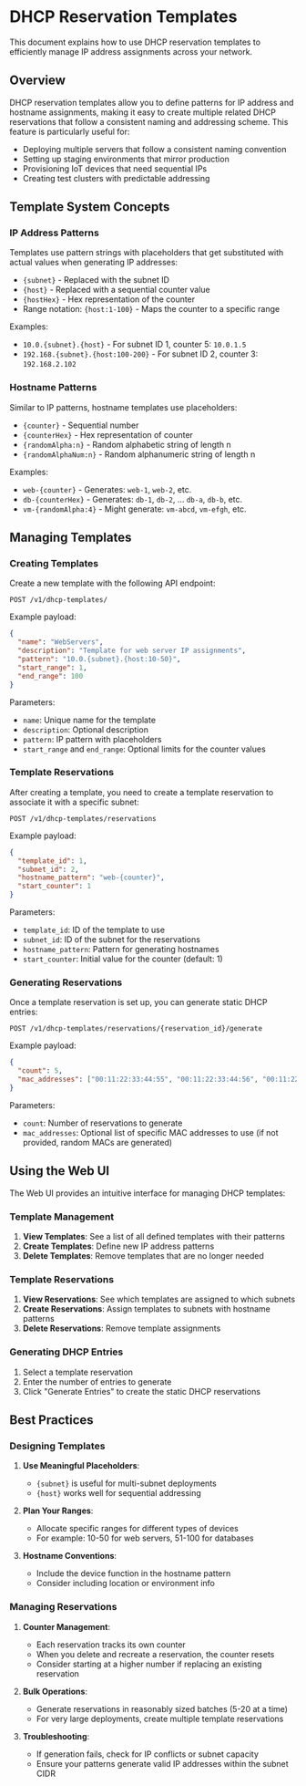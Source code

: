 # DHCP Reservation Templates

This document explains how to use DHCP reservation templates to efficiently manage IP address assignments across your network.

## Overview

DHCP reservation templates allow you to define patterns for IP address and hostname assignments, making it easy to create multiple related DHCP reservations that follow a consistent naming and addressing scheme. This feature is particularly useful for:

- Deploying multiple servers that follow a consistent naming convention
- Setting up staging environments that mirror production
- Provisioning IoT devices that need sequential IPs
- Creating test clusters with predictable addressing

## Template System Concepts

### IP Address Patterns

Templates use pattern strings with placeholders that get substituted with actual values when generating IP addresses:

- `{subnet}` - Replaced with the subnet ID
- `{host}` - Replaced with a sequential counter value
- `{hostHex}` - Hex representation of the counter
- Range notation: `{host:1-100}` - Maps the counter to a specific range

Examples:
- `10.0.{subnet}.{host}` - For subnet ID 1, counter 5: `10.0.1.5`
- `192.168.{subnet}.{host:100-200}` - For subnet ID 2, counter 3: `192.168.2.102`

### Hostname Patterns

Similar to IP patterns, hostname templates use placeholders:

- `{counter}` - Sequential number
- `{counterHex}` - Hex representation of counter
- `{randomAlpha:n}` - Random alphabetic string of length n
- `{randomAlphaNum:n}` - Random alphanumeric string of length n

Examples:
- `web-{counter}` - Generates: `web-1`, `web-2`, etc.
- `db-{counterHex}` - Generates: `db-1`, `db-2`, ... `db-a`, `db-b`, etc.
- `vm-{randomAlpha:4}` - Might generate: `vm-abcd`, `vm-efgh`, etc.

## Managing Templates

### Creating Templates

Create a new template with the following API endpoint:

```
POST /v1/dhcp-templates/
```

Example payload:
```json
{
  "name": "WebServers",
  "description": "Template for web server IP assignments",
  "pattern": "10.0.{subnet}.{host:10-50}",
  "start_range": 1,
  "end_range": 100
}
```

Parameters:
- `name`: Unique name for the template
- `description`: Optional description
- `pattern`: IP pattern with placeholders
- `start_range` and `end_range`: Optional limits for the counter values

### Template Reservations

After creating a template, you need to create a template reservation to associate it with a specific subnet:

```
POST /v1/dhcp-templates/reservations
```

Example payload:
```json
{
  "template_id": 1,
  "subnet_id": 2,
  "hostname_pattern": "web-{counter}",
  "start_counter": 1
}
```

Parameters:
- `template_id`: ID of the template to use
- `subnet_id`: ID of the subnet for the reservations
- `hostname_pattern`: Pattern for generating hostnames
- `start_counter`: Initial value for the counter (default: 1)

### Generating Reservations

Once a template reservation is set up, you can generate static DHCP entries:

```
POST /v1/dhcp-templates/reservations/{reservation_id}/generate
```

Example payload:
```json
{
  "count": 5,
  "mac_addresses": ["00:11:22:33:44:55", "00:11:22:33:44:56", "00:11:22:33:44:57", "00:11:22:33:44:58", "00:11:22:33:44:59"]
}
```

Parameters:
- `count`: Number of reservations to generate
- `mac_addresses`: Optional list of specific MAC addresses to use (if not provided, random MACs are generated)

## Using the Web UI

The Web UI provides an intuitive interface for managing DHCP templates:

### Template Management

1. **View Templates**: See a list of all defined templates with their patterns
2. **Create Templates**: Define new IP address patterns
3. **Delete Templates**: Remove templates that are no longer needed

### Template Reservations

1. **View Reservations**: See which templates are assigned to which subnets
2. **Create Reservations**: Assign templates to subnets with hostname patterns
3. **Delete Reservations**: Remove template assignments

### Generating DHCP Entries

1. Select a template reservation
2. Enter the number of entries to generate
3. Click "Generate Entries" to create the static DHCP reservations

## Best Practices

### Designing Templates

1. **Use Meaningful Placeholders**:
   - `{subnet}` is useful for multi-subnet deployments
   - `{host}` works well for sequential addressing

2. **Plan Your Ranges**:
   - Allocate specific ranges for different types of devices
   - For example: 10-50 for web servers, 51-100 for databases

3. **Hostname Conventions**:
   - Include the device function in the hostname pattern
   - Consider including location or environment info

### Managing Reservations

1. **Counter Management**:
   - Each reservation tracks its own counter
   - When you delete and recreate a reservation, the counter resets
   - Consider starting at a higher number if replacing an existing reservation

2. **Bulk Operations**:
   - Generate reservations in reasonably sized batches (5-20 at a time)
   - For very large deployments, create multiple template reservations

3. **Troubleshooting**:
   - If generation fails, check for IP conflicts or subnet capacity
   - Ensure your patterns generate valid IP addresses within the subnet CIDR